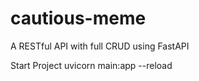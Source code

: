 # cautious-meme
A RESTful API with full CRUD using FastAPI

Start Project
uvicorn main:app --reload 

